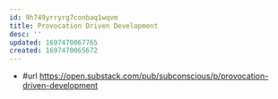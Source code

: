 ```yaml
---
id: 9h749yrryrg7conbaq1wqvm
title: Provocation Driven Development
desc: ''
updated: 1697470067765
created: 1697470065672
---
```


- #url https://open.substack.com/pub/subconscious/p/provocation-driven-development